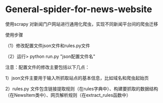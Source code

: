 # General-spider-for-news-website
使用scrapy 对新闻门户网站进行通用化爬虫，实现不同新闻平台间的爬虫迁移

使用步骤

（1）修改配置文件json文件和rules.py文件

（2）运行> python run.py "json配置文件名"

注意：配置文件的修改主要包括以下几点：

1）json文件主要用于输入所抓取站点的基本信息，比如域名和爬虫起始页

2）rules.py 文件包含链接提取规则（在rules字典中）、构建要抓取的数据结构（在NewsItem类中）、网页解析规则（在extract_rules函数中）
